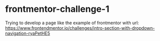 # frontmentor-challenge-1
Trying to develop a page like the example of frontmentor with url: https://www.frontendmentor.io/challenges/intro-section-with-dropdown-navigation-ryaPetHE5
